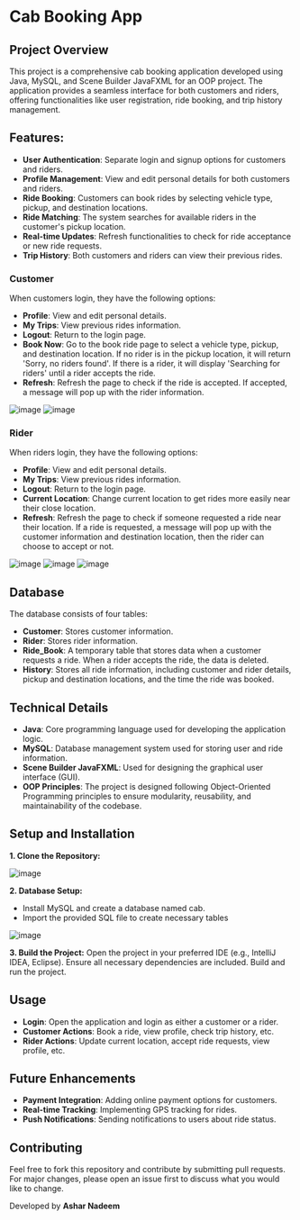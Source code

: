 # Cab Booking App

## Project Overview
This project is a comprehensive cab booking application developed using Java, MySQL, and Scene Builder JavaFXML for an OOP project. The application provides a seamless interface for both customers and riders, offering functionalities like user registration, ride booking, and trip history management.

## Features:
* **User Authentication**: Separate login and signup options for customers and riders.
* **Profile Management**: View and edit personal details for both customers and riders.
* **Ride Booking**: Customers can book rides by selecting vehicle type, pickup, and destination locations.
* **Ride Matching**: The system searches for available riders in the customer's pickup location.
* **Real-time Updates**: Refresh functionalities to check for ride acceptance or new ride requests.
* **Trip History**: Both customers and riders can view their previous rides.

### Customer
When customers login, they have the following options:

* **Profile**: View and edit personal details.
* **My Trips**: View previous rides information.
* **Logout**: Return to the login page.
* **Book Now**: Go to the book ride page to select a vehicle type, pickup, and destination location. If no rider is in the pickup location, it will return 'Sorry, no riders found'. If there is a rider, it will display 'Searching for riders' until a rider accepts the ride.
* **Refresh**: Refresh the page to check if the ride is accepted. If accepted, a message will pop up with the rider information.

![image](https://github.com/Ashar18/Cab-Booking-App/assets/64865488/2080a7c8-5fea-4fbe-bd05-49af28e13d29)
![image](https://github.com/Ashar18/Cab-Booking-App/assets/64865488/ed4fc2a6-5bf6-4cbc-8a77-2474a01c9558)


### Rider
When riders login, they have the following options:

* **Profile**: View and edit personal details.
* **My Trips**: View previous rides information.
* **Logout**: Return to the login page.
* **Current Location**: Change current location to get rides more easily near their close location.
* **Refresh**: Refresh the page to check if someone requested a ride near their location. If a ride is requested, a message will pop up with the customer information and destination location, then the rider can choose to accept or not.

![image](https://github.com/Ashar18/Cab-Booking-App/assets/64865488/221f6c83-5ad0-4c5a-a2c3-9ddff3bea750)
![image](https://github.com/Ashar18/Cab-Booking-App/assets/64865488/6eb2fc53-a647-4bdf-9e33-5f193e4fb4e4)
![image](https://github.com/Ashar18/Cab-Booking-App/assets/64865488/4ed00d3b-ef1c-46b3-ac3d-5af0a6c64503)


## Database
The database consists of four tables:
* **Customer**: Stores customer information.
* **Rider**: Stores rider information.
* **Ride_Book**: A temporary table that stores data when a customer requests a ride. When a rider accepts the ride, the data is deleted.
* **History**: Stores all ride information, including customer and rider details, pickup and destination locations, and the time the ride was booked.

## Technical Details
* **Java**: Core programming language used for developing the application logic.
* **MySQL**: Database management system used for storing user and ride information.
* **Scene Builder JavaFXML**: Used for designing the graphical user interface (GUI).
* **OOP Principles**: The project is designed following Object-Oriented Programming principles to ensure modularity, reusability, and maintainability of the codebase.

## Setup and Installation
**1. Clone the Repository:**

![image](https://github.com/Ashar18/Cab-Booking-App/assets/64865488/70cc2d75-acf8-4683-8081-7e50636456cc)

**2. Database Setup:**
* Install MySQL and create a database named cab.
* Import the provided SQL file to create necessary tables
  
![image](https://github.com/Ashar18/Cab-Booking-App/assets/64865488/6f543cb5-503e-42a3-a80a-d0cfb2c279c6)

**3. Build the Project:**
Open the project in your preferred IDE (e.g., IntelliJ IDEA, Eclipse).
Ensure all necessary dependencies are included.
Build and run the project.

## Usage
* **Login**: Open the application and login as either a customer or a rider.
* **Customer Actions**: Book a ride, view profile, check trip history, etc.
* **Rider Actions**: Update current location, accept ride requests, view profile, etc.

## Future Enhancements
* **Payment Integration**: Adding online payment options for customers.
* **Real-time Tracking**: Implementing GPS tracking for rides.
* **Push Notifications**: Sending notifications to users about ride status.

## Contributing
Feel free to fork this repository and contribute by submitting pull requests. For major changes, please open an issue first to discuss what you would like to change.


Developed by **Ashar Nadeem**
